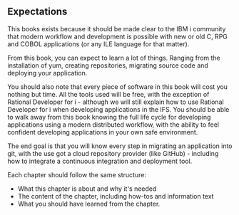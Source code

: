 ## Expectations

This books exists because it should be made clear to the IBM i community that modern workflow and development is possible with new or old C, RPG and COBOL applications (or any ILE language for that matter).

From this book, you can expect to learn a lot of things. Ranging from the installation of yum, creating repositories, migrating source code and deploying your application.

You should also note that every piece of software in this book will cost you nothing but time. All the tools used will be free, with the exception of Rational Developer for i - although we will still explain how to use Rational Developer for i when developing applications in the IFS. You should be able to walk away from this book knowing the full life cycle for developing applications using a modern distributed workflow, with the ability to feel confident developing applications in your own safe environment.

The end goal is that you will know every step in migrating an application into git, with the use got a cloud repository provider (like GitHub) - including how to integrate a continuous integration and deployment tool.

Each chapter should follow the same structure:

* What this chapter is about and why it's needed
* The content of the chapter, including how-tos and information text
* What you should have learned from the chapter.